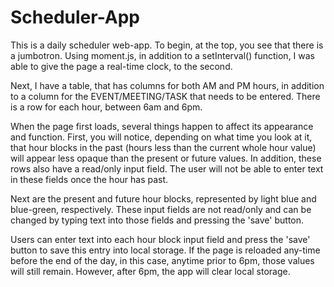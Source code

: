 # Scheduler-App

This is a daily scheduler web-app. To begin, at the top, you see that there is a jumbotron. Using moment.js, in addition to a setInterval() function, I was able to give the page a real-time clock, to the second. 

Next, I have a table, that has columns for both AM and PM hours, in addition to a column for the EVENT/MEETING/TASK that needs to be entered. There is a row for each hour, between 6am and 6pm. 

When the page first loads, several things happen to affect its appearance and function. First, you will notice, depending on what time you look at it, that hour blocks in the past (hours less than the current whole hour value) will appear less opaque than the present or future values. In addition, these rows also have a read/only input field. The user will not be able to enter text in these fields once the hour has past. 

Next are the present and future hour blocks, represented by light blue and blue-green, respectively. These input fields are not read/only and can be changed by typing text into those fields and pressing the 'save' button. 

Users can enter text into each hour block input field and press the 'save' button to save this entry into local storage. If the page is reloaded any-time before the end of the day, in this case, anytime prior to 6pm, those values will still remain. However, after 6pm, the app will clear local storage.
